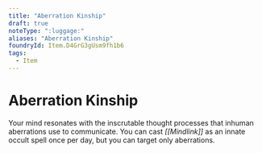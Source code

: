 ```yaml
---
title: "Aberration Kinship"
draft: true
noteType: ":luggage:"
aliases: "Aberration Kinship"
foundryId: Item.D4GrG3gUsm9fh1b6
tags:
  - Item
---
```


# Aberration Kinship

Your mind resonates with the inscrutable thought processes that inhuman aberrations use to communicate. You can cast _[[Mindlink]]_ as an innate occult spell once per day, but you can target only aberrations.
